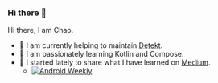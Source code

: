 ### Hi there 👋

Hi there, I am Chao.

- 🔭 I am currently helping to maintain [Detekt](https://github.com/detekt/detekt).
- 🌱 I am passionately learning Kotlin and Compose.
- 💬 I started lately to share what I have learned on [Medium](https://chao2zhang.medium.com/).
  - [![Android Weekly](https://androidweekly.net/issues/issue-492/badge.svg)](https://androidweekly.net/issues/issue-492)
